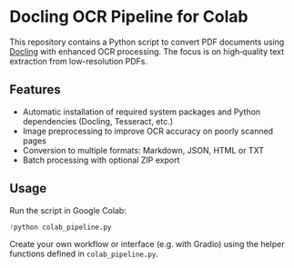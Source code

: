 # Docling OCR Pipeline for Colab

This repository contains a Python script to convert PDF documents using
[Docling](https://github.com/docling-project/docling) with enhanced OCR
processing. The focus is on high‑quality text extraction from low-resolution
PDFs.

## Features

- Automatic installation of required system packages and Python
  dependencies (Docling, Tesseract, etc.)
- Image preprocessing to improve OCR accuracy on poorly scanned pages
- Conversion to multiple formats: Markdown, JSON, HTML or TXT
- Batch processing with optional ZIP export

## Usage

Run the script in Google Colab:

```python
!python colab_pipeline.py
```

Create your own workflow or interface (e.g. with Gradio) using the helper
functions defined in `colab_pipeline.py`.
